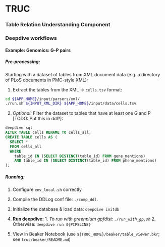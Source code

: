 # TRUC
### Table Relation Understanding Component

### Deepdive workflows

#### Example: Genomics: G-P pairs

##### Pre-processing:
Starting with a dataset of tables from XML document data (e.g. a directory of PLoS documents in PMC-style XML):
  1. Extract the tables from the XML -> `cells.tsv` format:
  ```bash  
  cd ${APP_HOME}/input/parsers/xml/
  ./run.sh ${INPUT_XML_DIR} ${APP_HOME}/input/data/cells.tsv
  ```
  
  2. *Optional:* Filter the dataset to tables that have at least one G and P [TODO: Put this in ddl?]:
  ```SQL  
  deepdive sql
  ALTER TABLE cells RENAME TO cells_all;
  CREATE TABLE cells AS (
    SELECT * 
    FROM cells_all 
    WHERE 
      table_id IN (SELECT DISTINCT(table_id) FROM gene_mentions)
      AND table_id IN (SELECT DISTINCT(table_id) FROM pheno_mentions)
  );
  ```

##### Running:
  1. Configure `env_local.sh` correctly

  2. Compile the DDLog conf file: `./comp_ddl`.

  3. Initialize the database & load data: `deepdive initdb`
  
  4. **Run deepdive:**
    1. *To run with greenplum gpfdist: `./run_with_gp.sh`*
    2. Otherwise: `deepdive run ${PIPELINE}`
  
  6. View in Beaker Notebook (use `${TRUC_HOME}/beaker/table_viewer.bkr`; see `truc/beaker/README.md`)
